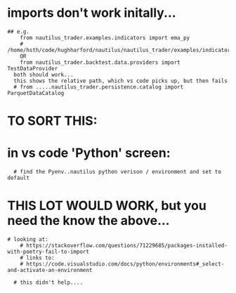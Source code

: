 # imports don't work initally...

    ## e.g.
        from nautilus_trader.examples.indicators import ema_py
        # /home/hsth/code/hughharford/nautilus/nautilus_trader/examples/indicators/ema_py.py
        OR
        from nautilus_trader.backtest.data.providers import TestDataProvider
      both should work...
      this shows the relative path, which vs code picks up, but then fails
      # from .....nautilus_trader.persistence.catalog import ParquetDataCatalog

# TO SORT THIS:
  # in vs code 'Python' screen:
      # find the Pyenv..nautilus python verison / environment and set to default


# THIS LOT WOULD WORK, but you need the know the above...
    # looking at:
        # https://stackoverflow.com/questions/71229685/packages-installed-with-poetry-fail-to-import
        # links to:
        # https://code.visualstudio.com/docs/python/environments#_select-and-activate-an-environment

      # this didn't help....
